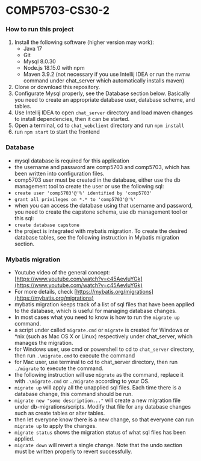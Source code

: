 # COMP5703-CS30-2

### How to run this project
1. Install the following software (higher version may work):
    * Java 17
    * Git
    * Mysql 8.0.30
    * Node.js 18.15.0 with npm
    * Maven 3.9.2 (not necessary if you use Intellij IDEA or run the nvmw command under chat_server which automatically installs maven)
2. Clone or download this repository.
3. Configurate Mysql properly, see the Database section below. Basically you need to create an appropriate database user, database scheme, and tables.
4. Use Intellij IDEA to open `chat_server` directory and load maven changes to install dependencies, then it can be started.
5. Open a terminal, cd to `chat_webclient` directory and run `npm install`
6. run `npm start` to start the frontend

### Database
* mysql database is required for this application
* the username and password are comp5703 and comp5703, which has been written into configuration files.
* comp5703 user must be created in the database, either use the db management tool to create the user or use the following sql:
* `create user 'comp5703'@'%' identified by 'comp5703'`
* `grant all privileges on *.* to 'comp5703'@'%'`
* when you can access the database using that username and password, you need to create the capstone schema, use db management tool or this sql:
* `create database capstone`
* the project is integrated with mybatis migration. To create the desired database tables, see the following instruction in Mybatis migration section.

### Mybatis migration
* Youtube video of the general concept: [https://www.youtube.com/watch?v=c45AevIuYGk](https://www.youtube.com/watch?v=c45AevIuYGk)
* For more details, check [https://mybatis.org/migrations](https://mybatis.org/migrations)
* mybatis migration keeps track of a list of sql files that have been applied to the database, which is useful for managing database changes.
* In most cases what you need to know is how to run the `migrate up` command.
* a script under called `migrate.cmd` or `migrate` is created for Windows or *nix (such as Mac OS X or Linux) respectively under chat_server, which manages the migration.
* for Windows user, use cmd or powershell to cd to `chat_server` directory, then run `.\migrate.cmd` to execute the command
* for Mac user, use terminal to cd to chat_server directory, then run `./migrate` to execute the command.
* the following instruction will use `migrate` as the command, replace it with `.\migrate.cmd` or `./migrate` according to your OS.
* `migrate up` will apply all the unapplied sql files. Each time there is a database change, this command should be run.
* `migrate new "some description..."` will create a new migration file under db-migrations/scripts. Modify that file for any database changes such as create tables or alter tables.
* then let everyone know there is a new change, so that everyone can run `migrate up` to apply the changes.
* `migrate status` shows the migration status of what sql files has been applied.
* `migrate down` will revert a single change. Note that the undo section must be written properly to revert successfully.
